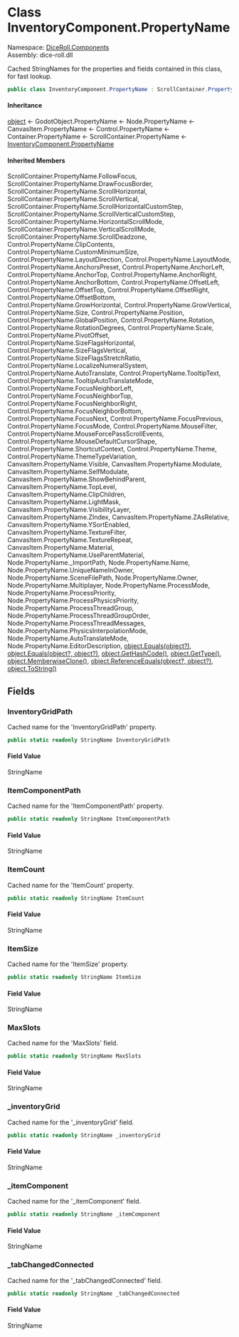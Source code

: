 # <a id="DiceRoll_Components_InventoryComponent_PropertyName"></a> Class InventoryComponent.PropertyName

Namespace: [DiceRoll.Components](DiceRoll.Components.md)  
Assembly: dice\-roll.dll  

Cached StringNames for the properties and fields contained in this class, for fast lookup.

```csharp
public class InventoryComponent.PropertyName : ScrollContainer.PropertyName
```

#### Inheritance

[object](https://learn.microsoft.com/dotnet/api/system.object) ← 
GodotObject.PropertyName ← 
Node.PropertyName ← 
CanvasItem.PropertyName ← 
Control.PropertyName ← 
Container.PropertyName ← 
ScrollContainer.PropertyName ← 
[InventoryComponent.PropertyName](DiceRoll.Components.InventoryComponent.PropertyName.md)

#### Inherited Members

ScrollContainer.PropertyName.FollowFocus, 
ScrollContainer.PropertyName.DrawFocusBorder, 
ScrollContainer.PropertyName.ScrollHorizontal, 
ScrollContainer.PropertyName.ScrollVertical, 
ScrollContainer.PropertyName.ScrollHorizontalCustomStep, 
ScrollContainer.PropertyName.ScrollVerticalCustomStep, 
ScrollContainer.PropertyName.HorizontalScrollMode, 
ScrollContainer.PropertyName.VerticalScrollMode, 
ScrollContainer.PropertyName.ScrollDeadzone, 
Control.PropertyName.ClipContents, 
Control.PropertyName.CustomMinimumSize, 
Control.PropertyName.LayoutDirection, 
Control.PropertyName.LayoutMode, 
Control.PropertyName.AnchorsPreset, 
Control.PropertyName.AnchorLeft, 
Control.PropertyName.AnchorTop, 
Control.PropertyName.AnchorRight, 
Control.PropertyName.AnchorBottom, 
Control.PropertyName.OffsetLeft, 
Control.PropertyName.OffsetTop, 
Control.PropertyName.OffsetRight, 
Control.PropertyName.OffsetBottom, 
Control.PropertyName.GrowHorizontal, 
Control.PropertyName.GrowVertical, 
Control.PropertyName.Size, 
Control.PropertyName.Position, 
Control.PropertyName.GlobalPosition, 
Control.PropertyName.Rotation, 
Control.PropertyName.RotationDegrees, 
Control.PropertyName.Scale, 
Control.PropertyName.PivotOffset, 
Control.PropertyName.SizeFlagsHorizontal, 
Control.PropertyName.SizeFlagsVertical, 
Control.PropertyName.SizeFlagsStretchRatio, 
Control.PropertyName.LocalizeNumeralSystem, 
Control.PropertyName.AutoTranslate, 
Control.PropertyName.TooltipText, 
Control.PropertyName.TooltipAutoTranslateMode, 
Control.PropertyName.FocusNeighborLeft, 
Control.PropertyName.FocusNeighborTop, 
Control.PropertyName.FocusNeighborRight, 
Control.PropertyName.FocusNeighborBottom, 
Control.PropertyName.FocusNext, 
Control.PropertyName.FocusPrevious, 
Control.PropertyName.FocusMode, 
Control.PropertyName.MouseFilter, 
Control.PropertyName.MouseForcePassScrollEvents, 
Control.PropertyName.MouseDefaultCursorShape, 
Control.PropertyName.ShortcutContext, 
Control.PropertyName.Theme, 
Control.PropertyName.ThemeTypeVariation, 
CanvasItem.PropertyName.Visible, 
CanvasItem.PropertyName.Modulate, 
CanvasItem.PropertyName.SelfModulate, 
CanvasItem.PropertyName.ShowBehindParent, 
CanvasItem.PropertyName.TopLevel, 
CanvasItem.PropertyName.ClipChildren, 
CanvasItem.PropertyName.LightMask, 
CanvasItem.PropertyName.VisibilityLayer, 
CanvasItem.PropertyName.ZIndex, 
CanvasItem.PropertyName.ZAsRelative, 
CanvasItem.PropertyName.YSortEnabled, 
CanvasItem.PropertyName.TextureFilter, 
CanvasItem.PropertyName.TextureRepeat, 
CanvasItem.PropertyName.Material, 
CanvasItem.PropertyName.UseParentMaterial, 
Node.PropertyName.\_ImportPath, 
Node.PropertyName.Name, 
Node.PropertyName.UniqueNameInOwner, 
Node.PropertyName.SceneFilePath, 
Node.PropertyName.Owner, 
Node.PropertyName.Multiplayer, 
Node.PropertyName.ProcessMode, 
Node.PropertyName.ProcessPriority, 
Node.PropertyName.ProcessPhysicsPriority, 
Node.PropertyName.ProcessThreadGroup, 
Node.PropertyName.ProcessThreadGroupOrder, 
Node.PropertyName.ProcessThreadMessages, 
Node.PropertyName.PhysicsInterpolationMode, 
Node.PropertyName.AutoTranslateMode, 
Node.PropertyName.EditorDescription, 
[object.Equals\(object?\)](https://learn.microsoft.com/dotnet/api/system.object.equals\#system\-object\-equals\(system\-object\)), 
[object.Equals\(object?, object?\)](https://learn.microsoft.com/dotnet/api/system.object.equals\#system\-object\-equals\(system\-object\-system\-object\)), 
[object.GetHashCode\(\)](https://learn.microsoft.com/dotnet/api/system.object.gethashcode), 
[object.GetType\(\)](https://learn.microsoft.com/dotnet/api/system.object.gettype), 
[object.MemberwiseClone\(\)](https://learn.microsoft.com/dotnet/api/system.object.memberwiseclone), 
[object.ReferenceEquals\(object?, object?\)](https://learn.microsoft.com/dotnet/api/system.object.referenceequals), 
[object.ToString\(\)](https://learn.microsoft.com/dotnet/api/system.object.tostring)

## Fields

### <a id="DiceRoll_Components_InventoryComponent_PropertyName_InventoryGridPath"></a> InventoryGridPath

Cached name for the 'InventoryGridPath' property.

```csharp
public static readonly StringName InventoryGridPath
```

#### Field Value

 StringName

### <a id="DiceRoll_Components_InventoryComponent_PropertyName_ItemComponentPath"></a> ItemComponentPath

Cached name for the 'ItemComponentPath' property.

```csharp
public static readonly StringName ItemComponentPath
```

#### Field Value

 StringName

### <a id="DiceRoll_Components_InventoryComponent_PropertyName_ItemCount"></a> ItemCount

Cached name for the 'ItemCount' property.

```csharp
public static readonly StringName ItemCount
```

#### Field Value

 StringName

### <a id="DiceRoll_Components_InventoryComponent_PropertyName_ItemSize"></a> ItemSize

Cached name for the 'ItemSize' property.

```csharp
public static readonly StringName ItemSize
```

#### Field Value

 StringName

### <a id="DiceRoll_Components_InventoryComponent_PropertyName_MaxSlots"></a> MaxSlots

Cached name for the 'MaxSlots' field.

```csharp
public static readonly StringName MaxSlots
```

#### Field Value

 StringName

### <a id="DiceRoll_Components_InventoryComponent_PropertyName__inventoryGrid"></a> \_inventoryGrid

Cached name for the '_inventoryGrid' field.

```csharp
public static readonly StringName _inventoryGrid
```

#### Field Value

 StringName

### <a id="DiceRoll_Components_InventoryComponent_PropertyName__itemComponent"></a> \_itemComponent

Cached name for the '_itemComponent' field.

```csharp
public static readonly StringName _itemComponent
```

#### Field Value

 StringName

### <a id="DiceRoll_Components_InventoryComponent_PropertyName__tabChangedConnected"></a> \_tabChangedConnected

Cached name for the '_tabChangedConnected' field.

```csharp
public static readonly StringName _tabChangedConnected
```

#### Field Value

 StringName


